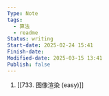 ```yaml
---
Type: Note
tags:
  - 算法
  - readme
Status: writing
Start-date: 2025-02-24 15:41
Finish-date: 
Modified-date: 2025-03-15 13:41
Publish: false
---
```


1. [[733. 图像渲染 (easy)]]